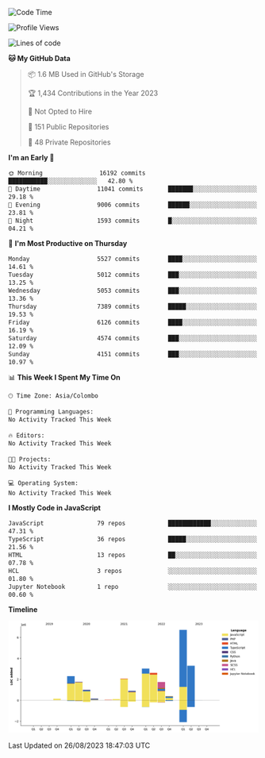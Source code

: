 
<!--START_SECTION:waka-->
![Code Time](http://img.shields.io/badge/Code%20Time-1%2C166%20hrs%2015%20mins-blue)

![Profile Views](http://img.shields.io/badge/Profile%20Views-0-blue)

![Lines of code](https://img.shields.io/badge/From%20Hello%20World%20I%27ve%20Written-26.2%20million%20lines%20of%20code-blue)

**🐱 My GitHub Data** 

> 📦 1.6 MB Used in GitHub's Storage 
 > 
> 🏆 1,434 Contributions in the Year 2023
 > 
> 🚫 Not Opted to Hire
 > 
> 📜 151 Public Repositories 
 > 
> 🔑 48 Private Repositories 
 > 
**I'm an Early 🐤** 

```text
🌞 Morning                16192 commits       ███████████░░░░░░░░░░░░░░   42.80 % 
🌆 Daytime                11041 commits       ███████░░░░░░░░░░░░░░░░░░   29.18 % 
🌃 Evening                9006 commits        ██████░░░░░░░░░░░░░░░░░░░   23.81 % 
🌙 Night                  1593 commits        █░░░░░░░░░░░░░░░░░░░░░░░░   04.21 % 
```
📅 **I'm Most Productive on Thursday** 

```text
Monday                   5527 commits        ████░░░░░░░░░░░░░░░░░░░░░   14.61 % 
Tuesday                  5012 commits        ███░░░░░░░░░░░░░░░░░░░░░░   13.25 % 
Wednesday                5053 commits        ███░░░░░░░░░░░░░░░░░░░░░░   13.36 % 
Thursday                 7389 commits        █████░░░░░░░░░░░░░░░░░░░░   19.53 % 
Friday                   6126 commits        ████░░░░░░░░░░░░░░░░░░░░░   16.19 % 
Saturday                 4574 commits        ███░░░░░░░░░░░░░░░░░░░░░░   12.09 % 
Sunday                   4151 commits        ███░░░░░░░░░░░░░░░░░░░░░░   10.97 % 
```


📊 **This Week I Spent My Time On** 

```text
🕑︎ Time Zone: Asia/Colombo

💬 Programming Languages: 
No Activity Tracked This Week

🔥 Editors: 
No Activity Tracked This Week

🐱‍💻 Projects: 
No Activity Tracked This Week

💻 Operating System: 
No Activity Tracked This Week
```

**I Mostly Code in JavaScript** 

```text
JavaScript               79 repos            ████████████░░░░░░░░░░░░░   47.31 % 
TypeScript               36 repos            █████░░░░░░░░░░░░░░░░░░░░   21.56 % 
HTML                     13 repos            ██░░░░░░░░░░░░░░░░░░░░░░░   07.78 % 
HCL                      3 repos             ░░░░░░░░░░░░░░░░░░░░░░░░░   01.80 % 
Jupyter Notebook         1 repo              ░░░░░░░░░░░░░░░░░░░░░░░░░   00.60 % 
```



**Timeline**

![Lines of Code chart](https://raw.githubusercontent.com/ccweerasinghe1994/ccweerasinghe1994/master/assets/bar_graph.png)


 Last Updated on 26/08/2023 18:47:03 UTC
<!--END_SECTION:waka-->
